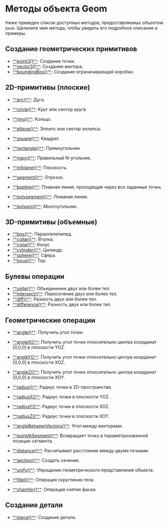 # Методы объекта Geom
Ниже приведен список доступных методов, предоставляемых объектом `Geom`. Щелкните имя метода, чтобы увидеть его подробное описание и примеры.

## Создание геометрических примитивов

- [^^point3()^^](./point3.md): Создание точки.
- [^^vector3()^^](./vector3.md): Создание вектора.
- [^^boundingBox()^^](./boundingBox.md): Создание ограничивающей коробки.

## 2D-примитивы (плоские)
- [^^arc()^^](./arc.md): Дуга.
- [^^circle()^^](./circle.md): Круг или сектор круга
- [^^ring()^^](./ring.md): Кольцо.
- [^^ellipse()^^](./ellipse.md): Эллипс или сектор эллипса.
- [^^square()^^](./square.md): Квадрат.
- [^^rectangle()^^](./rectangle.md): Прямоугольник
- [^^ngon()^^](./ngon.md): Правильный N-угольник.
- [^^infplane()^^](./infplane.md): Плоскость.

- [^^segment()^^](./segment.md): Отрезок.
- [^^bspline()^^](./bspline.md): Плавная линия, проходящая через все заданные точки.
- [^^polysegment()^^](./polysegment.md): Ломаная линия.
- [^^polygon()^^](./polygon.md): Многоугольник.

## 3D-примитивы (объемные)
- [^^box()^^](./box.md): Параллелепипед.
- [^^collar()^^](./collar.md): Втулка.
- [^^cone()^^](./cone.md): Конус
- [^^cylinder()^^](./cylinder.md): Цилиндр.
- [^^sphere()^^](./sphere.md): Сфера.
- [^^torus()^^](./torus.md): Тор.

## Булевы операции
- [^^unite()^^](./unite.md): Объединение двух или более тел.
- [^^intersect()^^](./intersect.md): Пересечение двух или более тел.
- [^^diff()^^](./diff.md): Разность двух или более тел.
- [^^difference()^^](./difference.md): Разность двух или более тел.

## Геометрические операции
- [^^angle()^^](./angle.md): Получить угол точки.
- [^^angleX()^^](./angleX.md): Получить угол точки относительно центра координат [0,0,0] в плоскости YOZ.
- [^^angleY()^^](./angleY.md): Получить угол точки относительно центра координат [0,0,0] в плоскости XOZ.
- [^^angleZ()^^](./angleZ.md): Получить угол точки относительно центра координат [0,0,0] в плоскости XOY.

- [^^radius()^^](./radius.md): Радиус точки в 2D-пространстве.
- [^^radiusX()^^](./radiusX.md): Радиус точки в плоскости YOZ.
- [^^radiusY()^^](./radiusY.md): Радиус точки в плоскости XOZ.
- [^^radiusZ()^^](./radiusZ.md): Радиус точки в плоскости XOY.

- [^^angleBetweenVectors()^^](./angleBetweenVectors.md): Угол между векторами.
- [^^pointAtSegment()^^](./pointAtSegment.md): Возвращает точку в параметризованной позиции сегмента.
- [^^distance()^^](./distance.md): Расчитывает расстояние между двумя точками. 

- [^^section()^^](./section.md): Создать сечение. 
- [^^unify()^^](./unify.md): Упрощение геометрического представления объекта.
- [^^fillet()^^](./fillet.md): Операция скругления тела.
- [^^chamfer()^^](./chamfer.md): Операция снятия фаски.

## Создание детали
- [^^piece()^^](./piece.md): Создание детали.
